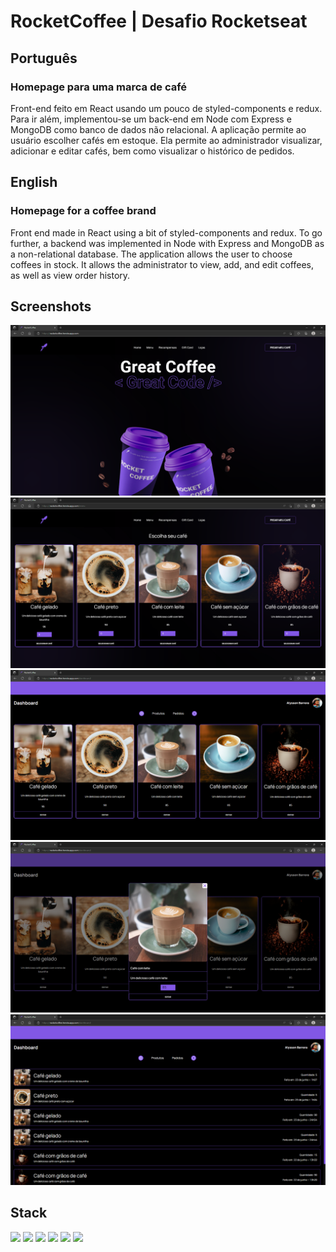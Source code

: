# RocketCoffee | Desafio Rocketseat

## Português

### Homepage para uma marca de café

Front-end feito em React usando um pouco de styled-components e redux. Para ir além, implementou-se um back-end em Node com Express e MongoDB como banco de dados não relacional. A aplicação permite ao usuário escolher cafés em estoque. Ela permite ao administrador visualizar, adicionar e editar cafés, bem como visualizar o histórico de pedidos.

## English

### Homepage for a coffee brand

Front end made in React using a bit of styled-components and redux. To go further, a backend was implemented in Node with Express and MongoDB as a non-relational database. The application allows the user to choose coffees in stock. It allows the administrator to view, add, and edit coffees, as well as view order history.

## Screenshots

<div align="center">
  <img width="600px" src="./assets/print-1.png" alt="Print da página de login" />
  <img width="600px" src="./assets/print-2.png" alt="Print da página de tarefas" />
  <img width="600px" src="./assets/print-3.png" alt="Print da página de tarefas" />
  <img width="600px" src="./assets/print-4.png" alt="Print da página de tarefas" />
  <img width="600px" src="./assets/print-5.png" alt="Print da página de tarefas" />
</div>
  
## Stack

<img width="30px" src="https://cdn.jsdelivr.net/gh/devicons/devicon/icons/javascript/javascript-original.svg" /> <img width="30px" src="https://cdn.jsdelivr.net/gh/devicons/devicon/icons/react/react-original.svg"/> <img width="30px" src="https://cdn.jsdelivr.net/gh/devicons/devicon/icons/redux/redux-original.svg"/> <img width="30px" src="https://cdn.jsdelivr.net/gh/devicons/devicon/icons/nodejs/nodejs-original.svg" /> <img width="30px" src="https://cdn.jsdelivr.net/gh/devicons/devicon/icons/express/express-original.svg" /> <img width="30px" src="https://cdn.jsdelivr.net/gh/devicons/devicon/icons/mongodb/mongodb-original.svg" />